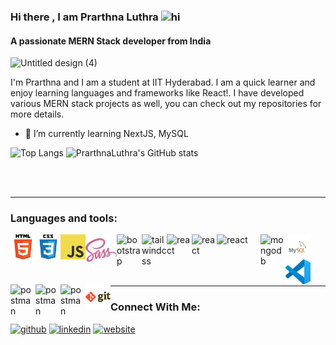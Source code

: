 ### Hi there , I am Prarthna Luthra <img src="https://user-images.githubusercontent.com/1303154/88677602-1635ba80-d120-11ea-84d8-d263ba5fc3c0.gif" width="28px" alt="hi">
#### A passionate MERN Stack developer from India



![Untitled design (4)](https://user-images.githubusercontent.com/100023570/165935593-66cffb70-c85f-4e11-9693-71f302657672.png)

I'm Prarthna and I am a student at IIT Hyderabad. I am a quick learner and enjoy learning languages and frameworks like React!. I have developed various MERN stack projects as well, you can check out my repositories for more details.



- 🌱 I’m currently learning NextJS, MySQL



![Top Langs](https://github-readme-stats.vercel.app/api/top-langs/?username=PrarthnaLuthra&theme=tokyonight)
![PrarthnaLuthra's GitHub stats](https://github-readme-stats.vercel.app/api?username=PrarthnaLuthra&theme=radical&show_icons=true)


<br />
<br />

---

### Languages and tools:

<img align="left" alt="HTML5" width="40px" src="https://raw.githubusercontent.com/github/explore/80688e429a7d4ef2fca1e82350fe8e3517d3494d/topics/html/html.png" />
<img align="left" alt="CSS3" width="40px" src="https://raw.githubusercontent.com/github/explore/80688e429a7d4ef2fca1e82350fe8e3517d3494d/topics/css/css.png" />
<img align="left" alt="JavaScript" width="40px" src="https://raw.githubusercontent.com/github/explore/80688e429a7d4ef2fca1e82350fe8e3517d3494d/topics/javascript/javascript.png" />
<img align="left" alt="Sass" width="50px" src="https://raw.githubusercontent.com/github/explore/80688e429a7d4ef2fca1e82350fe8e3517d3494d/topics/sass/sass.png" />
<img align="left" src="https://www.vectorlogo.zone/logos/getbootstrap/getbootstrap-icon.svg" alt="bootstrap" width="40px" />
<img align="left" src="https://ph-files.imgix.net/2e26f07f-e5e5-411e-ba1e-e92c4083bd92.png?auto=format&auto=compress&codec=mozjpeg&cs=strip&fit=max&dpr=1" alt="tailwindcss" width="40" />
<img align="left" src="https://cdn.freebiesupply.com/logos/large/2x/react-1-logo-png-transparent.png" alt="react" width="40" />
<img align="left" src="https://www.pngkit.com/png/full/66-667065_js-club-new-balance-png-logo-node-js.png" alt="react" width="40" />
<img align="left" src="https://miro.medium.com/max/1400/1*8ETcaw-gA1dYW4EFxqGK3w.png" alt="react" width="70" />
<img align="left" src="https://www.vectorlogo.zone/logos/mongodb/mongodb-icon.svg" alt="mongodb"  width="40px" />

<img align="left" alt="MySQL" width="40px" src="https://raw.githubusercontent.com/github/explore/80688e429a7d4ef2fca1e82350fe8e3517d3494d/topics/mysql/mysql.png" />
<img align="left" alt="Visual Studio Code" width="40px" src="https://raw.githubusercontent.com/github/explore/80688e429a7d4ef2fca1e82350fe8e3517d3494d/topics/visual-studio-code/visual-studio-code.png" />

<img align="left" alt="postman" width="40px" img src="https://www.vectorlogo.zone/logos/getpostman/getpostman-icon.svg" alt="postman" width="40" />

<img align="left" alt="postman" width="40px" img src="https://brandslogos.com/wp-content/uploads/images/java-logo-1.png" alt="postman" width="80" />

<img align="left" alt="postman" width="40px" img src="http://clipart-library.com/images_k/python-logo-transparent/python-logo-transparent-7.png" alt="postman" width="40" />
<img align="left" alt="Git" width="40px" src="https://raw.githubusercontent.com/github/explore/80688e429a7d4ef2fca1e82350fe8e3517d3494d/topics/git/git.png" />







<br />
<br />
<br />
<br />

---

### Connect With Me:

[<img src='https://github.githubassets.com/images/modules/logos_page/Octocat.png' alt='github' height='40'>](https://github.com/PrarthnaLuthra)  [<img src='https://mpng.subpng.com/20180320/qhq/kisspng-blue-trademark-angle-area-linkedin-5ab0b94d559dd5.8312605915215312133507.jpg' alt='linkedin' height='40'>](https://www.linkedin.com/in/prarthnaluthra/)  [<img src='https://upload.wikimedia.org/wikipedia/commons/thumb/1/1c/ICloud_logo.svg/150px-ICloud_logo.svg.png?20200306180013' alt='website' height='40'>](https://prarthna-luthra-resume.web.app)  





